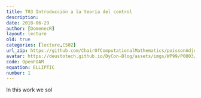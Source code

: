 ```yaml
---
title: T03 Introducción a la teoría del control
description: 
date: 2018-06-29
author: [DomenecR]
layout: lecture
old: true
categories: [lecture,CS02]
url_zip: https://github.com/ChairOfComputationalMathematics/poissonAdjointFoam/archive/master.zip
avatar: https://deustotech.github.io/DyCon-Blog/assets/imgs/WP99/P0003/avatarWP990003.PNG
code: OpenFOAM
equation: ELLIPTIC
number: 1
---
```


In this work we sol